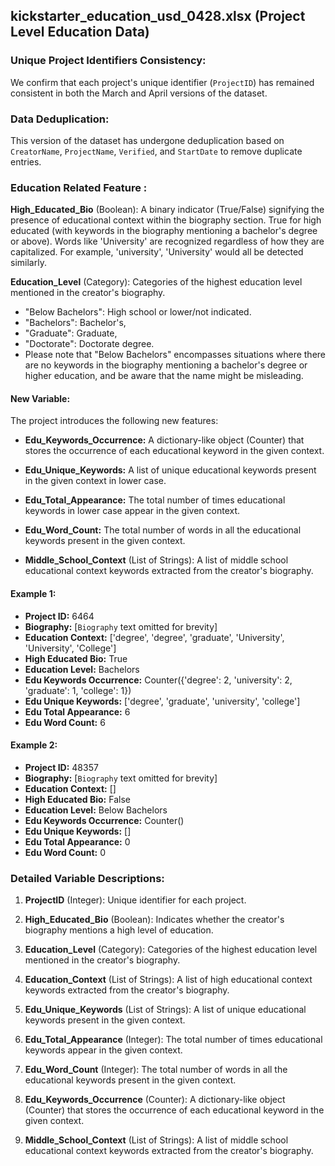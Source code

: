 ## kickstarter_education_usd_0428.xlsx (Project Level  Education Data)

### Unique Project Identifiers Consistency:
We confirm that each project's unique identifier (`ProjectID`) has remained consistent in both the March and April versions of the dataset.

### Data Deduplication:
This version of the dataset has undergone deduplication based on `CreatorName`, `ProjectName`, `Verified`, and `StartDate` to remove duplicate entries.

### Education Related Feature :
**High_Educated_Bio** (Boolean): A binary indicator (True/False) signifying the presence of educational context within the biography section. True for high educated (with keywords in the biography mentioning a bachelor's degree or above). Words like 'University' are recognized regardless of how they are capitalized. For example, 'university', 'University' would all be detected similarly. 

**Education_Level** (Category): Categories of the highest education level mentioned in the creator's biography.
  - "Below Bachelors": High school or lower/not indicated. 
  - "Bachelors": Bachelor's,
  - "Graduate": Graduate, 
 - "Doctorate": Doctorate degree.
 - Please note that "Below Bachelors" encompasses situations where there are no keywords in the biography mentioning a bachelor's degree or higher education, and be aware that the name might be misleading.
#### New Variable:

The project introduces the following new features:

- **Edu_Keywords_Occurrence:** A dictionary-like object (Counter) that stores the occurrence of each educational keyword in the given context.
  
- **Edu_Unique_Keywords:** A list of unique educational keywords present in the given context in lower case.
  
- **Edu_Total_Appearance:** The total number of times educational keywords in lower case appear in the given context.
  
- **Edu_Word_Count:** The total number of words in all the educational keywords present in the given context.
- **Middle_School_Context** (List of Strings): A list of middle school educational context keywords extracted from the creator's biography.

#### Example 1:
- **Project ID:** 6464
- **Biography:** 
  [`Biography`  text omitted for brevity]
- **Education Context:** ['degree', 'degree', 'graduate', 'University', 'University', 'College']
- **High Educated Bio:** True
- **Education Level:** Bachelors
- **Edu Keywords Occurrence:** Counter({'degree': 2, 'university': 2, 'graduate': 1, 'college': 1})
- **Edu Unique Keywords:** ['degree', 'graduate', 'university', 'college']
- **Edu Total Appearance:** 6
- **Edu Word Count:** 6
  
#### Example 2:
- **Project ID:** 48357
- **Biography:** 
  [`Biography` text omitted for brevity]
- **Education Context:** []
- **High Educated Bio:** False
- **Education Level:** Below Bachelors
- **Edu Keywords Occurrence:** Counter()
- **Edu Unique Keywords:** []
- **Edu Total Appearance:** 0
- **Edu Word Count:** 0

### Detailed Variable Descriptions:

1. **ProjectID** (Integer): Unique identifier for each project.
   
2. **High_Educated_Bio** (Boolean): Indicates whether the creator's biography mentions a high level of education.

3. **Education_Level** (Category): Categories of the highest education level mentioned in the creator's biography.

4. **Education_Context** (List of Strings): A list of high educational context keywords extracted from the creator's biography.

5. **Edu_Unique_Keywords** (List of Strings): A list of unique educational keywords present in the given context.

6. **Edu_Total_Appearance** (Integer): The total number of times educational keywords appear in the given context.

7. **Edu_Word_Count** (Integer): The total number of words in all the educational keywords present in the given context.

8. **Edu_Keywords_Occurrence** (Counter): A dictionary-like object (Counter) that stores the occurrence of each educational keyword in the given context.
9. **Middle_School_Context** (List of Strings): A list of middle school educational context keywords extracted from the creator's biography.
